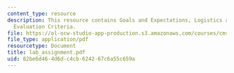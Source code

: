 ```yaml
---
content_type: resource
description: This resource contains Goals and Expectations, Logistics and Parameters,
  Evaluation Criteria.
file: https://ol-ocw-studio-app-production.s3.amazonaws.com/courses/cms-998-videogame-theory-and-analysis-fall-2006/82be6d464d6dc4cb624267c6a55c659a_lab_assignment.pdf
file_type: application/pdf
resourcetype: Document
title: lab_assignment.pdf
uid: 82be6d46-4d6d-c4cb-6242-67c6a55c659a
---
```

